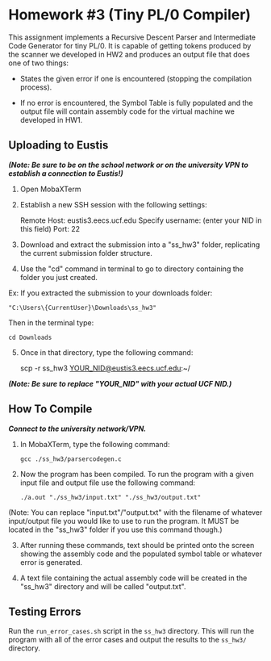 
# Homework #3 (Tiny PL/0 Compiler)

This assignment implements a Recursive Descent Parser and Intermediate
Code Generator for tiny PL/0. It is capable of getting tokens produced by the scanner we developed in HW2 and produces an output file that does one of two things:

- States the given error if one is encountered (stopping the compilation process).

- If no error is encountered, the Symbol Table is fully populated and the output file will contain assembly code for the virtual machine we developed in HW1.

## Uploading to Eustis

***(Note: Be sure to be on the school network or on the university VPN to establish a connection to Eustis!)***

1. Open MobaXTerm

2. Establish a new SSH session with the following settings:

	Remote Host: eustis3.eecs.ucf.edu
	Specify username: (enter your NID in this field)
	Port: 22

3. Download and extract the submission into a "ss_hw3" folder, replicating the current submission 	folder structure.

4. Use the "cd" command in terminal to go to directory containing the folder you just created.

Ex: If you extracted the submission to your downloads folder:

    "C:\Users\{CurrentUser}\Downloads\ss_hw3" 

Then in the terminal type: 

    cd Downloads

5. Once in that directory, type the following command:

    scp -r ss_hw3 YOUR_NID@eustis3.eecs.ucf.edu:~/

***(Note: Be sure to replace "YOUR_NID" with your actual UCF NID.)***
## How To Compile

***Connect to the university network/VPN.***

1. In MobaXTerm, type the following command:

       gcc ./ss_hw3/parsercodegen.c

2. Now the program has been compiled. To run the program with a given input 	file and output file use the following command:
    
       ./a.out "./ss_hw3/input.txt" "./ss_hw3/output.txt"

(Note: You can replace "input.txt"/"output.txt" with the filename of whatever input/output file you would like to use to run the program. 
It MUST be located in the "ss_hw3" folder if you use this command though.)

3. After running these commands, text should be printed onto the screen showing the assembly code and the populated symbol table or whatever error is generated.

4. A text file containing the actual assembly code will be created in the "ss_hw3" directory and will be called "output.txt".

## Testing Errors
Run the `run_error_cases.sh` script in the `ss_hw3` directory. This will run the program with all of the error cases and output the results to the `ss_hw3/` directory.